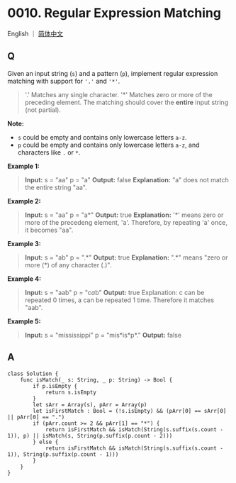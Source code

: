 # 0010. Regular Expression Matching

English ｜ [简体中文](README-zh_CN)



## Q

Given an input string (`s`) and a pattern (`p`), implement regular expression matching with support for `'.'` and `'*'`.

>'.' Matches any single character.
>'*' Matches zero or more of the preceding element.
>The matching should cover the **entire** input string (not partial).

**Note:**

- `s` could be empty and contains only lowercase letters `a-z`.
- `p` could be empty and contains only lowercase letters `a-z`, and characters like `.` or `*`.

**Example 1:**

>**Input:**
>s = "aa"
>p = "a"
>**Output:** false
>**Explanation:** "a" does not match the entire string "aa".

**Example 2:**

>**Input:**
>s = "aa"
>p = "a\*"
>**Output:** true
>**Explanation:** '*' means zero or more of the precedeng element, 'a'. Therefore, by repeating 'a' once, it becomes "aa".

**Example 3:**

>**Input:**
>s = "ab"
>p = ".\*"
>**Output:** true
>**Explanation:** ".\*" means "zero or more (*) of any character (.)".

**Example 4:**

>**Input:**
>s = "aab"
>p = "c*a*b"
>**Output:** true
>Explanation: c can be repeated 0 times, a can be repeated 1 time. Therefore it matches "aab".

**Example 5:**

>**Input:**
>s = "mississippi"
>p = "mis\*is\*p\*."
>**Output:** false



## A

```
class Solution {
    func isMatch(_ s: String, _ p: String) -> Bool {
        if p.isEmpty {
            return s.isEmpty
        }
        let sArr = Array(s), pArr = Array(p)
        let isFirstMatch : Bool = (!s.isEmpty) && (pArr[0] == sArr[0] || pArr[0] == ".")
        if (pArr.count >= 2 && pArr[1] == "*") {
            return isFirstMatch && isMatch(String(s.suffix(s.count - 1)), p) || isMatch(s, String(p.suffix(p.count - 2)))
        } else {
            return isFirstMatch && isMatch(String(s.suffix(s.count - 1)), String(p.suffix(p.count - 1)))
        }
    }
}
```
